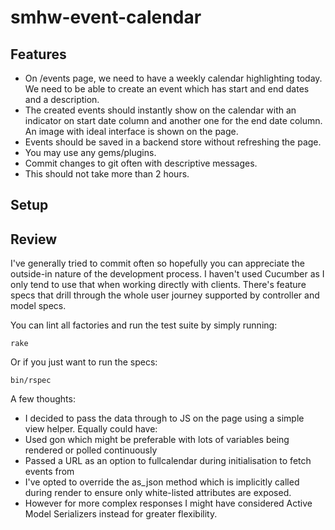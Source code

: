 # smhw-event-calendar

## Features

- On /events page, we need to have a weekly calendar highlighting today. We need to be able to create an event which has start and end dates and a description.
- The created events should instantly show on the calendar with an indicator on start date column and another one for the end date column. An image with ideal interface is shown on the page.
- Events should be saved in a backend store without refreshing the page.
- You may use any gems/plugins.
- Commit changes to git often with descriptive messages.
- This should not take more than 2 hours.

## Setup

## Review

I've generally tried to commit often so hopefully you can appreciate the 
outside-in nature of the development process. I haven't used Cucumber as 
I only tend to use that when working directly with clients. There's feature 
specs that drill through the whole user journey supported by controller
and model specs.

You can lint all factories and run the test suite by simply running:

    rake

Or if you just want to run the specs:

    bin/rspec
    
A few thoughts:

- I decided to pass the data through to JS on the page using a simple view helper. Equally could have:
 - Used gon which might be preferable with lots of variables being rendered or polled continuously 
 - Passed a URL as an option to fullcalendar during initialisation to fetch events from
- I've opted to override the as_json method which is implicitly called during render to ensure only white-listed attributes are exposed.
 - However for more complex responses I might have considered Active Model Serializers instead for greater flexibility. 
